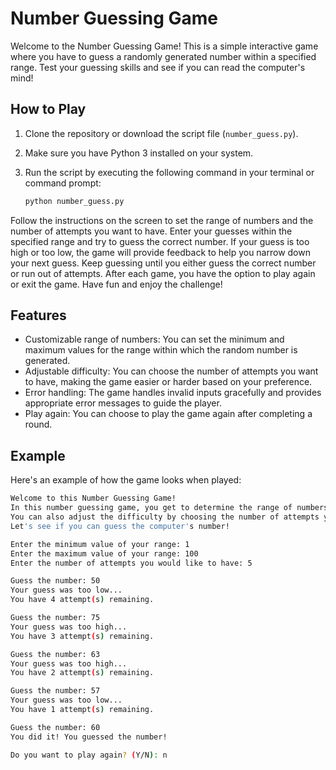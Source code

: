 # Number Guessing Game

Welcome to the Number Guessing Game! This is a simple interactive game where you have to guess a randomly generated number within a specified range. Test your guessing skills and see if you can read the computer's mind!

## How to Play

1. Clone the repository or download the script file (`number_guess.py`).
2. Make sure you have Python 3 installed on your system.
3. Run the script by executing the following command in your terminal or command prompt:

   ```bash
   python number_guess.py
Follow the instructions on the screen to set the range of numbers and the number of attempts you want to have.
Enter your guesses within the specified range and try to guess the correct number.
If your guess is too high or too low, the game will provide feedback to help you narrow down your next guess.
Keep guessing until you either guess the correct number or run out of attempts.
After each game, you have the option to play again or exit the game.
Have fun and enjoy the challenge!

## Features
- Customizable range of numbers: You can set the minimum and maximum values for the range within which the random number is generated.
- Adjustable difficulty: You can choose the number of attempts you want to have, making the game easier or harder based on your preference.
- Error handling: The game handles invalid inputs gracefully and provides appropriate error messages to guide the player.
- Play again: You can choose to play the game again after completing a round.

## Example
Here's an example of how the game looks when played:

```bash
Welcome to this Number Guessing Game!
In this number guessing game, you get to determine the range of numbers you want to play with!
You can also adjust the difficulty by choosing the number of attempts you have to guess the number.
Let's see if you can guess the computer's number!

Enter the minimum value of your range: 1
Enter the maximum value of your range: 100
Enter the number of attempts you would like to have: 5

Guess the number: 50
Your guess was too low...
You have 4 attempt(s) remaining.

Guess the number: 75
Your guess was too high...
You have 3 attempt(s) remaining.

Guess the number: 63
Your guess was too high...
You have 2 attempt(s) remaining.

Guess the number: 57
Your guess was too low...
You have 1 attempt(s) remaining.

Guess the number: 60
You did it! You guessed the number!

Do you want to play again? (Y/N): n
```
